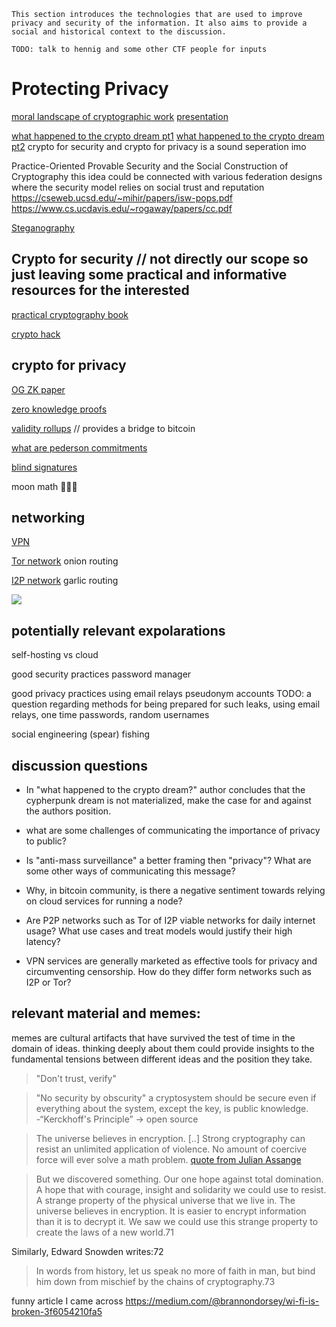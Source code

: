 ```
This section introduces the technologies that are used to improve privacy and security of the information. It also aims to provide a social and historical context to the discussion.

TODO: talk to hennig and some other CTF people for inputs
```
# Protecting Privacy

[moral landscape of cryptographic work](https://www.cs.ucdavis.edu/~rogaway/papers/moral-fn.pdf)
    [presentation](https://www.youtube.com/watch?v=1ReIILmcLpk)


[what happened to the crypto dream pt1](https://www.cs.princeton.edu/~arvindn/publications/crypto-dream-part1.pdf)
    [what happened to the crypto dream pt2](https://www.cs.princeton.edu/~arvindn/publications/crypto-dream-part2.pdf)
    crypto for security and crypto for privacy is a sound seperation imo

Practice-Oriented Provable Security and the Social Construction of Cryptography
this idea could be connected with various federation designs where the security model relies on social trust and reputation
    https://cseweb.ucsd.edu/~mihir/papers/isw-pops.pdf
    https://www.cs.ucdavis.edu/~rogaway/papers/cc.pdf


[Steganography](https://en.wikipedia.org/wiki/Steganography)


## Crypto for security // not directly our scope so just leaving some practical and informative resources for the interested

[practical cryptography book](https://cryptobook.nakov.com/)

[crypto hack](https://cryptohack.org/)

<!-- encryption - probably better to just leave resources for the interested 
        cyphers
        symetric encryption - secret key encryption
            AES
        Asymetric encryption - public key cryptography
            encrypting, decrypting, signing, validating signitures
            RSA
            Eliptic Curve
            Deffie-Hellman Key exchange -->

<!-- attacks on encryption
        ciphertext only attack
        known plaintext attack
        chosen plaintext attack
        chosen ciphertext attack -->


## crypto for privacy

[OG ZK paper](https://people.csail.mit.edu/silvio/Selected%20Scientific%20Papers/Zero%20Knowledge/Proofs_That_Yield_Nothing_But_Their_Validity_or_All_Languages_in_NP_Have_Zero-Knowledge_Proof_Systems.pdf)

[zero knowledge proofs](https://en.wikipedia.org/wiki/Zero-knowledge_proof)

[validity rollups](https://github.com/john-light/validity-rollups/blob/main/validity_rollups_on_bitcoin.md#-section-0-the-history-and-prehistory-of-validity-rollups-) // provides a bridge to bitcoin

[what are pederson commitments](https://crypto.stackexchange.com/questions/64437/what-is-a-pedersen-commitment)
    <!-- [Pederson commitments](https://link.springer.com/content/pdf/10.1007/3-540-46766-1_9.pdf#page=3) -->

[blind signatures](https://www.wikiwand.com/en/Blind_signature#References)

moon math 🤷🏻‍♂️


## networking

[VPN](https://en.wikipedia.org/wiki/Virtual_private_network)

[Tor network](https://en.wikipedia.org/wiki/Tor_(network))
    onion routing

[I2P network](https://en.wikipedia.org/wiki/I2P)
    garlic routing


<!-- (e.g. https://www.wireguard.com/wireguard/ https://tailscale.comtailscale/ https://github.com/juanfont/headscaleheadscale,  https://www.onioncat.org/onioncat,  https://www.gnunet.org/en/GNUnet, https://yggdrasil-network.github.io/Yggdrasil,  https://zerotier.com/ZeroTier,  etc..[fn::note that headscale is an unofficial self hosted version of tailscale and not all ZeroTier clients are fully open source]) -->
<!-- dont think these vpn implementations are relevant (i mean they are to me and to many self hosting folks but perhaps not as a part of the curriculum) -->

![](https://upload.wikimedia.org/wikipedia/en/f/f8/Internet_dog.jpg)

## potentially relevant expolarations

self-hosting vs cloud

good security practices
    password manager

good privacy practices
    using email relays
    pseudonym accounts
    TODO: a question regarding methods for being prepared for such leaks, using email relays, one time passwords, random usernames

social engineering
    (spear) fishing


## discussion questions

- In "what happened to the crypto dream?" author concludes that the cypherpunk dream is not materialized, make the case for and against the authors position.

- what are some challenges of communicating the importance of privacy to public?

- Is "anti-mass surveillance" a better framing then "privacy"? What are some other ways of communicating this message?

- Why, in bitcoin community, is there a negative sentiment towards relying on cloud services for running a node?

- Are P2P networks such as Tor of I2P viable networks for daily internet usage? What use cases and treat models would justify their high latency?

- VPN services are generally marketed as effective tools for privacy and circumventing censorship. How do they differ form networks such as I2P or Tor?



## relevant material and memes: 
memes are cultural artifacts that have survived the test of time in the domain of ideas. thinking deeply about them could provide insights to the fundamental tensions between different ideas and the position they take.



>"Don't trust, verify"

>"No security by obscurity"
>a cryptosystem should be secure even if everything about the system, except the key, is public knowledge.
\-“Kerckhoff's Principle”
    -> open source

>The universe believes in encryption. [..] Strong cryptography can resist an unlimited application of violence. No amount of coercive force will ever solve a math problem.
    [quote from Julian Assange](https://cryptome.org/2012/12/assange-crypto-arms.htm)



>But we discovered something. Our one hope against total domination. A hope that with courage, insight and solidarity we could use to resist. A strange property of the physical universe that we live in. The universe believes in encryption. It is easier to encrypt information than it is to decrypt it. We saw we could use this strange property to create the laws of a new world.71

Similarly, Edward Snowden writes:72

>In words from history, let us speak no more of faith in man, but bind him down from mischief by the chains of cryptography.73


funny article I came across
https://medium.com/@brannondorsey/wi-fi-is-broken-3f6054210fa5